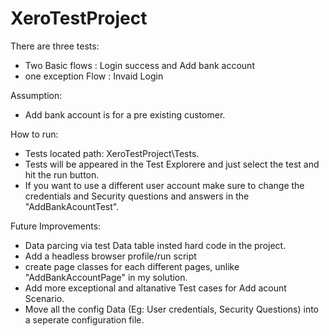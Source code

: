 # XeroTestProject

There are three tests:
- Two Basic flows : Login success and Add bank account
- one exception Flow : Invaid Login

Assumption: 
- Add bank account is for a pre existing customer.

How to run: 
- Tests located path: XeroTestProject\Tests. 
- Tests will be appeared in the Test Explorere and just select the test and hit the run button. 
- If you want to use a different user account make sure to change the credentials and Security questions and answers in the "AddBankAcountTest".

Future Improvements:
- Data parcing via test Data table insted hard code in the project.
- Add a headless browser profile/run script
- create page classes for each different pages, unlike "AddBankAccountPage" in my solution. 
- Add more exceptional and altanative Test cases for Add acount Scenario. 
- Move all the config Data (Eg: User credentials, Security Questions) into a seperate configuration file.
